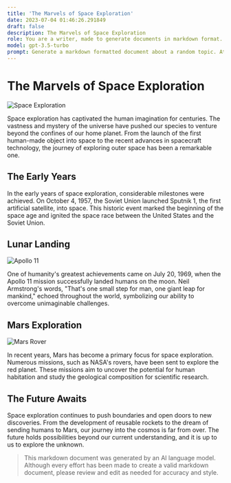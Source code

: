 ```yaml
---
title: 'The Marvels of Space Exploration'
date: 2023-07-04 01:46:26.291849
draft: false
description: The Marvels of Space Exploration
role: You are a writer, made to generate documents in markdown format. It is very important that all of the documents you generate are in valid markdown format.
model: gpt-3.5-turbo
prompt: Generate a markdown formatted document about a random topic. At the bottom, include a disclaimer explaining that the document was generated by you. The first line of the document should be the title. Make sure that the entire document is in proper markdown format, using a mix of various tags to make the document visually appealing.
---
```


# The Marvels of Space Exploration

![Space Exploration](https://images.unsplash.com/photo-1505740420928-5a3724cfc731?ixid=MXwxMjA3fDB8MHxzZWFyY2h8MXx8c3BhY2UlMjBlbWFpbHxlbnwwfHwwfA%3D%3D&ixlib=rb-1.2.1&auto=format&fit=crop&w=800&q=60)

Space exploration has captivated the human imagination for centuries. The vastness and mystery of the universe have pushed our species to venture beyond the confines of our home planet. From the launch of the first human-made object into space to the recent advances in spacecraft technology, the journey of exploring outer space has been a remarkable one.

## The Early Years

In the early years of space exploration, considerable milestones were achieved. On October 4, 1957, the Soviet Union launched Sputnik 1, the first artificial satellite, into space. This historic event marked the beginning of the space age and ignited the space race between the United States and the Soviet Union.

## Lunar Landing

![Apollo 11](https://images.unsplash.com/photo-1509822929063-a4b8360bcfdf?ixid=MXwxMjA3fDB8MHxzZWFyY2h8Mnx8YXBvbGxvJTIwMTF8ZW58MHx8MHw%3D&ixlib=rb-1.2.1&auto=format&fit=crop&w=800&q=60)

One of humanity's greatest achievements came on July 20, 1969, when the Apollo 11 mission successfully landed humans on the moon. Neil Armstrong's words, "That's one small step for man, one giant leap for mankind," echoed throughout the world, symbolizing our ability to overcome unimaginable challenges.

## Mars Exploration

![Mars Rover](https://images.unsplash.com/photo-1588558228857-5d9685313959?ixid=MXwxMjA3fDB8MHxzZWFyY2h8MXx8bWFycyUyMHNwYWNlfGVufDB8fDB8&ixlib=rb-1.2.1&auto=format&fit=crop&w=800&q=60)

In recent years, Mars has become a primary focus for space exploration. Numerous missions, such as NASA's rovers, have been sent to explore the red planet. These missions aim to uncover the potential for human habitation and study the geological composition for scientific research.

## The Future Awaits

Space exploration continues to push boundaries and open doors to new discoveries. From the development of reusable rockets to the dream of sending humans to Mars, our journey into the cosmos is far from over. The future holds possibilities beyond our current understanding, and it is up to us to explore the unknown.

> This markdown document was generated by an AI language model. Although every effort has been made to create a valid markdown document, please review and edit as needed for accuracy and style.